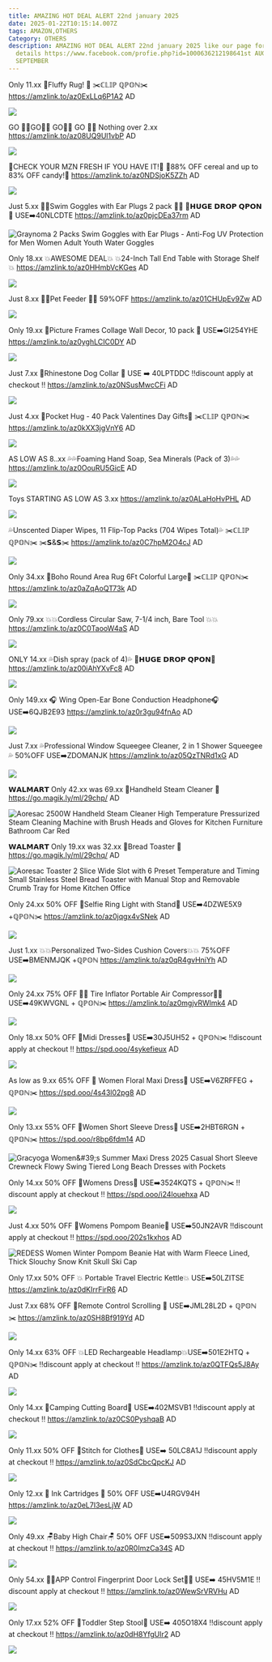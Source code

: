 ```yaml
---
title: AMAZING HOT DEAL ALERT 22nd january 2025
date: 2025-01-22T10:15:14.007Z
tags: AMAZON,OTHERS
Category: OTHERS
description: AMAZING HOT DEAL ALERT 22nd january 2025 like our page for more
  details https://www.facebook.com/profie.php?id=1000636212198641st AUGUST9th
  SEPTEMBER
---
```

Only 11.xx
🎀Fluffy Rug! 🎀
✂️ℂ𝕃𝕀ℙ ℚℙ𝕆ℕ✂️
https://amzlink.to/az0ExLLq6P1A2
AD

<!--StartFragment-->

![](https://m.media-amazon.com/images/I/91ZXXa-QS-L._AC_SL1500_.jpg)

<!--EndFragment-->

GO 🏃‍♀️GO🏃‍♂️ GO🏃‍♀️ GO 🏃‍♂️
Nothing over 2.xx
https://amzlink.to/az08UQ9Ul1vbP
AD

<!--StartFragment-->

![](https://m.media-amazon.com/images/I/71Qjhi9dZzL._SL1500_.jpg)

<!--EndFragment-->

🌟CHECK YOUR MZN FRESH IF YOU HAVE IT!🌟
 🌸88% OFF cereal and up to 83% OFF candy!🌸
https://amzlink.to/az0NDSjoK5ZZh
AD

<!--StartFragment-->

![](https://m.media-amazon.com/images/I/81mpTS7SU0L._SL1500_.jpg)

<!--EndFragment-->

Just 5.xx
🥽🥽Swim Goggles with Ear Plugs 2 pack 🥽🥽
💸𝗛𝗨𝗚𝗘 𝗗𝗥𝗢𝗣 𝗤𝗣𝗢𝗡💸
 USE➡️40NLCDTE
https://amzlink.to/az0pjcDEa37rm
AD

<!--StartFragment-->

![Graynoma 2 Packs Swim Goggles with Ear Plugs - Anti-Fog UV Protection for Men Women Adult Youth Water Goggles](https://m.media-amazon.com/images/I/71kFiQ2zusL._AC_SX679_.jpg)

<!--EndFragment-->

Only 18.xx
💥AWESOME DEAL💥
💥24-Inch Tall End Table with Storage Shelf 💥
https://amzlink.to/az0HHmbVcKGes
AD

<!--StartFragment-->

![](https://m.media-amazon.com/images/I/81Nx+Q0i8DL._AC_SL1500_.jpg)

<!--EndFragment-->

Just 8.xx
🐶😻Pet Feeder 🐶😻
 59%OFF
https://amzlink.to/az01CHUpEv9Zw
AD

<!--StartFragment-->

![](https://m.media-amazon.com/images/I/81ZNDiiD1jL._AC_SL1500_.jpg)

<!--EndFragment-->

Only 19.xx
🌸Picture Frames Collage Wall Decor, 10 pack 🌸
USE➡️GI254YHE
https://amzlink.to/az0yghLCIC0DY
AD

<!--StartFragment-->

![](https://m.media-amazon.com/images/I/81Jv-H0MaYL._AC_SL1500_.jpg)

<!--EndFragment-->

Just 7.xx
🐶Rhinestone Dog Collar 🐶
USE ➡️ 40LPTDDC
‼️discount apply at checkout ‼️
https://amzlink.to/az0NSusMwcCFi
AD

<!--StartFragment-->

![](https://m.media-amazon.com/images/I/71eyqT6Fp8S._AC_SL1500_.jpg)

<!--EndFragment-->

Just 4.xx
💞Pocket Hug - 40 Pack Valentines Day Gifts💞
✂️ℂ𝕃𝕀ℙ ℚℙ𝕆ℕ✂️
https://amzlink.to/az0kXX3jgVnY6
AD

<!--StartFragment-->

![](https://m.media-amazon.com/images/I/712E+DrlK2L._AC_SL1500_.jpg)

<!--EndFragment-->

AS LOW AS 8..xx
💦💦Foaming Hand Soap, Sea Minerals (Pack of 3)💦💦
https://amzlink.to/az0OouRU5GicE
AD

<!--StartFragment-->

![](https://m.media-amazon.com/images/I/6124gYJT8YL._AC_SL1300_.jpg)

<!--EndFragment-->

Toys
STARTING AS LOW AS 3.xx
https://amzlink.to/az0ALaHoHvPHL
AD

<!--StartFragment-->

![](https://m.media-amazon.com/images/I/71+vc-u1EqL._AC_SL1500_.jpg)

<!--EndFragment-->

💦Unscented Diaper Wipes, 11 Flip-Top Packs (704 Wipes Total)💦
✂️ℂ𝕃𝕀ℙ ℚℙ𝕆ℕ✂️
✂️𝗦&𝗦✂️
https://amzlink.to/az0C7hpM2O4cJ
AD

<!--StartFragment-->

![](https://m.media-amazon.com/images/I/81dHYaT3YNL._SL1500_.jpg)

<!--EndFragment-->

Only 34.xx
🎀Boho Round Area Rug 6Ft Colorful Large🎀
✂️ℂ𝕃𝕀ℙ ℚℙ𝕆ℕ✂️
https://amzlink.to/az0aZqAoQT73k
AD

<!--StartFragment-->

![](https://m.media-amazon.com/images/I/81LR-06xTCL._AC_SL1500_.jpg)

<!--EndFragment-->

Only 79.xx
💥💥Cordless Circular Saw, 7-1/4 inch, Bare Tool 💥💥
https://amzlink.to/az0C0TaooW4aS
AD

<!--StartFragment-->

![](https://m.media-amazon.com/images/I/71uWeH12Q1L._AC_SL1500_.jpg)

<!--EndFragment-->

ONLY 14.xx 
💦Dish spray (pack of 4)💦
💸𝗛𝗨𝗚𝗘 𝗗𝗥𝗢𝗣 𝗤𝗣𝗢𝗡💸
https://amzlink.to/az00iAhYXvFc8
AD

<!--StartFragment-->

![](https://m.media-amazon.com/images/I/81tgX8oPwKL._AC_SL1500_.jpg)

<!--EndFragment-->

Only 149.xx
🎧 Wing Open-Ear Bone Conduction Headphone🎧
USE➡️6QJB2E93
https://amzlink.to/az0r3gu94fnAo
AD

<!--StartFragment-->

![](https://m.media-amazon.com/images/I/618jwGTcm0L._AC_SL1500_.jpg)

<!--EndFragment-->

Just 7.xx
💦Professional Window Squeegee Cleaner, 2 in 1 Shower Squeegee💦
50%OFF
USE➡️ZDOMANJK
https://amzlink.to/az05QzTNRd1xG
AD

<!--StartFragment-->

![](https://m.media-amazon.com/images/I/71Q9XCjgVmS._AC_SL1000_.jpg)

<!--EndFragment-->

𝗪𝗔𝗟𝗠𝗔𝗥𝗧 
Only 42.xx was 69.xx
🌟Handheld Steam Cleaner 🌟
https://go.magik.ly/ml/29chp/
AD

<!--StartFragment-->

![Aoresac 2500W Handheld Steam Cleaner High Temperature Pressurized Steam Cleaning Machine with Brush Heads and Gloves for Kitchen Furniture Bathroom Car Red](https://i5.walmartimages.com/seo/Aoresac-2500W-Handheld-Steam-Cleaner-High-Temperature-Pressurized-Cleaning-Machine-Brush-Heads-Gloves-Kitchen-Furniture-Bathroom-Car-Red_da9ccb80-e9b5-4419-871d-7e9c0040b70b.1f24b411b388573a13cdc3adfa62cc8b.jpeg?odnHeight=2000&odnWidth=2000&odnBg=FFFFFF)

<!--EndFragment-->

𝗪𝗔𝗟𝗠𝗔𝗥𝗧 
Only 19.xx was 32.xx
🍞Bread Toaster 🍞
https://go.magik.ly/ml/29chq/
AD

<!--StartFragment-->

![Aoresac Toaster 2 Slice Wide Slot with 6 Preset Temperature and Timing Small Stainless Steel Bread Toaster with Manual Stop and Removable Crumb Tray for Home Kitchen Office](https://i5.walmartimages.com/seo/Toaster-2-Slice-Wide-Slot-6-Preset-Temperature-Timing-Small-Stainless-Steel-Bread-Manual-Stop-Removable-Crumb-Tray-Home-Kitchen-Office_30415b81-34b0-4667-aa36-e1e7617328b1.bb619e2e5b606e81bf3e954a7198e343.jpeg?odnHeight=2000&odnWidth=2000&odnBg=FFFFFF)

<!--EndFragment-->

Only 24.xx
50% OFF
🌟Selfie Ring Light with Stand🌟
USE➡️4DZWE5X9 +ℚℙ𝕆ℕ✂️
https://amzlink.to/az0jqgx4vSNek
AD

<!--StartFragment-->

![](https://m.media-amazon.com/images/I/81qzdrcgamL._AC_SL1500_.jpg)

<!--EndFragment-->

Just 1.xx
💥💥Personalized Two-Sides Cushion Covers💥💥
75%OFF
USE➡️BMENMJQK +ℚℙ𝕆ℕ
https://amzlink.to/az0qR4gvHniYh
AD

<!--StartFragment-->

![](https://m.media-amazon.com/images/I/81WaeVFmy3L._AC_SL1500_.jpg)

<!--EndFragment-->

Only 24.xx
75% OFF 
🌟🌟 Tire Inflator Portable Air Compressor🌟🌟
USE➡️49KWVGNL + ℚℙ𝕆ℕ✂️
 https://amzlink.to/az0mgjvRWlmk4
AD

<!--StartFragment-->

![](https://m.media-amazon.com/images/I/71eOnQFMpZL._AC_SL1500_.jpg)

<!--EndFragment-->

Only 18.xx
50% OFF
👗Midi Dresses👗
USE➡️30J5UH52 + ℚℙ𝕆ℕ✂️
‼️discount apply at checkout ‼️
 https://spd.ooo/4sykefieux
AD

<!--StartFragment-->

![](https://m.media-amazon.com/images/I/81ZWByyMMfL._AC_SY679_.jpg)

<!--EndFragment-->

As low as 9.xx
65% OFF
👗 Women Floral Maxi Dress👗
USE➡️V6ZRFFEG + ℚℙ𝕆ℕ✂️
https://spd.ooo/4s43l02pg8
AD

<!--StartFragment-->

![](https://m.media-amazon.com/images/I/61DLZLzlMtL._AC_SY679_.jpg)

<!--EndFragment-->

Only 13.xx
55% OFF 
👗Women Short Sleeve Dress👗
USE➡️2HBT6RGN + ℚℙ𝕆ℕ✂️
https://spd.ooo/r8bp6fdm14
AD

<!--StartFragment-->

![Gracyoga Women\&#39;s Summer Maxi Dress 2025 Casual Short Sleeve Crewneck Flowy Swing Tiered Long Beach Dresses with Pockets](https://m.media-amazon.com/images/I/61qulfE-7iL._AC_SY679_.jpg)

<!--EndFragment-->

Only 14.xx
50% OFF 
👗Womens Dress👗
USE➡️3524KQTS + ℚℙ𝕆ℕ✂️
‼️discount apply at checkout ‼️
 https://spd.ooo/i24louehxa
AD

<!--StartFragment-->

![](https://m.media-amazon.com/images/I/61ZgnMWpIwL._AC_SY679_.jpg)

<!--EndFragment-->

Just 4.xx
50% OFF 
🌸Womens Pompom Beanie🌸
USE➡️50JN2AVR 
‼️discount apply at checkout ‼️
https://spd.ooo/202s1kxhos
AD

<!--StartFragment-->

![REDESS Women Winter Pompom Beanie Hat with Warm Fleece Lined, Thick Slouchy Snow Knit Skull Ski Cap](https://m.media-amazon.com/images/I/81IAw8ZVKjL._AC_SY679_.jpg)

<!--EndFragment-->

Only 17.xx
50% OFF
💥 Portable Travel Electric Kettle💥
USE➡️50LZITSE
https://amzlink.to/az0dKIrrFirR6
AD

Just 7.xx
68% OFF 
📱Remote Control Scrolling 📱
USE➡️JML28L2D + ℚℙ𝕆ℕ✂️
 https://amzlink.to/az0SH8Bf919Yd
AD

<!--StartFragment-->

![](https://m.media-amazon.com/images/I/61-ypNRnQZL._AC_SL1500_.jpg)

<!--EndFragment-->

Only 14.xx
63% OFF 
💥LED Rechargeable Headlamp💥USE➡️501E2HTQ + ℚℙ𝕆ℕ✂️
‼️discount apply at checkout ‼️
 https://amzlink.to/az0QTFQs5J8Ay
AD

<!--StartFragment-->

![](https://m.media-amazon.com/images/I/81gInAPvuzL._AC_SL1500_.jpg)

<!--EndFragment-->

Only 14.xx
🌸Camping Cutting Board🌸
USE➡️402MSVB1 
‼️discount apply at checkout ‼️
https://amzlink.to/az0CS0PyshqaB
AD

<!--StartFragment-->

![](https://m.media-amazon.com/images/I/71TJhfbbjoL._AC_SL1500_.jpg)

<!--EndFragment-->

Only 11.xx
50% OFF 
🌟Stitch  for Clothes🌟
USE➡️ 50LC8A1J
‼️discount apply at checkout ‼️
https://amzlink.to/az0SdCbcQpcKJ
AD

<!--StartFragment-->

![](https://m.media-amazon.com/images/I/612m6Yf7fRL._AC_SL1500_.jpg)

<!--EndFragment-->

Only 12.xx
🌟 Ink Cartridges 🌟
50% OFF
USE➡️U4RGV94H 
https://amzlink.to/az0eL7I3esLjW
AD

<!--StartFragment-->

![](https://m.media-amazon.com/images/I/71Yvz8MJr6L._AC_SL1500_.jpg)

<!--EndFragment-->

Only 49.xx
🪑Baby High Chair🪑
50% OFF
USE➡️509S3JXN 
‼️discount apply at checkout ‼️
https://amzlink.to/az0R0ImzCa34S
AD

<!--StartFragment-->

![](https://m.media-amazon.com/images/I/718xvO7bXHL._SL1500_.jpg)

<!--EndFragment-->

Only 54.xx
🔐🔐APP Control Fingerprint Door Lock Set🔐🔐
USE➡️ 45HV5M1E
‼️discount apply at checkout ‼️
https://amzlink.to/az0WewSrVRVHu
AD

<!--StartFragment-->

![](https://m.media-amazon.com/images/I/71MAaauU-ML._AC_SL1500_.jpg)

<!--EndFragment-->

Only 17.xx
52% OFF 
🌟Toddler Step Stool🌟
USE➡️ 405O18X4 
‼️discount apply at checkout ‼️
 https://amzlink.to/az0dH8YfgUlr2
AD

<!--StartFragment-->

![](https://m.media-amazon.com/images/I/61axARyBLwL._AC_SL1500_.jpg)

<!--EndFragment-->